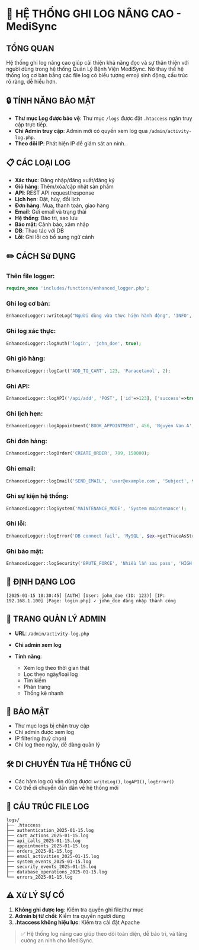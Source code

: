 # 📎 HỆ THỐNG GHI LOG NÂNG CAO - MediSync

## TỔNG QUAN

Hệ thống ghi log nâng cao giúp cải thiện khả năng đọc và sự thân thiện với người dùng trong hệ thống Quản Lý Bệnh Viện MediSync. Nó thay thế hệ thống log cơ bản bằng các file log có biểu tượng emoji sinh động, cấu trúc rõ ràng, dễ hiểu hơn.

## 🔒 TÍNH NĂNG BẢO MẬT

- **Thư mục Log được bảo vệ**: Thư mục `/logs` được đặt `.htaccess` ngăn truy cập trực tiếp.
- **Chỉ Admin truy cập**: Admin mới có quyền xem log qua `/admin/activity-log.php`.
- **Theo dõi IP**: Phát hiện IP để giám sát an ninh.

## 📋 CÁC LOẠI LOG

- **Xác thực**: Đăng nhập/đăng xuất/đăng ký
- **Giỏ hàng**: Thêm/xóa/cập nhật sản phẩm
- **API**: REST API request/response
- **Lịch hẹn**: Đặt, hủy, đổi lịch
- **Đơn hàng**: Mua, thanh toán, giao hàng
- **Email**: Gửi email và trạng thái
- **Hệ thống**: Bảo trì, sao lưu
- **Bảo mật**: Cảnh báo, xâm nhập
- **DB**: Thao tác với DB
- **Lỗi**: Ghi lỗi có bổ sung ngữ cảnh

## ✏️ CÁCH Sử DỤNG

### Thên file logger:

```php
require_once 'includes/functions/enhanced_logger.php';
```

### Ghi log cơ bản:

```php
EnhancedLogger::writeLog("Người dùng vừa thực hiện hành động", 'INFO', 'system');
```

### Ghi log xác thực:

```php
EnhancedLogger::logAuth('login', 'john_doe', true);
```

### Ghi giỏ hàng:

```php
EnhancedLogger::logCart('ADD_TO_CART', 123, 'Paracetamol', 2);
```

### Ghi API:

```php
EnhancedLogger::logAPI('/api/add', 'POST', ['id'=>123], ['success'=>true], 200);
```

### Ghi lịch hẹn:

```php
EnhancedLogger::logAppointment('BOOK_APPOINTMENT', 456, 'Nguyen Van A', 'Dr. Smith');
```

### Ghi đơn hàng:

```php
EnhancedLogger::logOrder('CREATE_ORDER', 789, 150000);
```

### Ghi email:

```php
EnhancedLogger::logEmail('SEND_EMAIL', 'user@example.com', 'Subject', true);
```

### Ghi sự kiện hệ thống:

```php
EnhancedLogger::logSystem('MAINTENANCE_MODE', 'System maintenance');
```

### Ghi lỗi:

```php
EnhancedLogger::logError('DB connect fail', 'MySQL', $ex->getTraceAsString());
```

### Ghi bảo mật:

```php
EnhancedLogger::logSecurity('BRUTE_FORCE', 'Nhiều lần sai pass', 'HIGH');
```

## 📅 ĐỊNH DẠNG LOG

```
[2025-01-15 10:30:45] [AUTH] [User: john_doe (ID: 123)] [IP: 192.168.1.100] [Page: login.php] ✓ john_doe đăng nhập thành công
```

## 📆 TRANG QUẢN LÝ ADMIN

- **URL**: `/admin/activity-log.php`
- **Chỉ admin xem log**
- **Tính năng**:

  - Xem log theo thời gian thật
  - Lọc theo ngày/loại log
  - Tìm kiếm
  - Phân trang
  - Thống kê nhanh

## 🔐 BẢO MẬT

- Thư mục logs bị chặn truy cập
- Chỉ admin được xem log
- IP filtering (tuỳ chọn)
- Ghi log theo ngày, dễ dàng quản lý

## 🛠️ DI CHUYỂN Từa HỆ THỐNG CŨ

- Các hàm log cũ vẫn dùng được: `writeLog()`, `logAPI()`, `logError()`
- Có thể di chuyển dần dần về hệ thống mới

## 🔁 CÁU TRÚC FILE LOG

```
logs/
├── .htaccess
├── authentication_2025-01-15.log
├── cart_actions_2025-01-15.log
├── api_calls_2025-01-15.log
├── appointments_2025-01-15.log
├── orders_2025-01-15.log
├── email_activities_2025-01-15.log
├── system_events_2025-01-15.log
├── security_events_2025-01-15.log
├── database_operations_2025-01-15.log
└── errors_2025-01-15.log
```

## ⚠️ Xử LÝ SỰ CỐ

1. **Không ghi được log**: Kiểm tra quyền ghi file/thư mục
2. **Admin bị từ chối**: Kiểm tra quyền người dùng
3. **.htaccess không hiệu lực**: Kiểm tra cài đặt Apache

> ✅ Hệ thống log nâng cao giúp theo dõi toàn diện, dễ bảo trì, và tăng cường an ninh cho MediSync.
